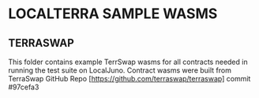 # LOCALTERRA SAMPLE WASMS

## TERRASWAP
This folder contains example TerrSwap wasms for all contracts needed in running the test suite on LocalJuno. Contract wasms were built from TerraSwap GitHub Repo [https://github.com/terraswap/terraswap] commit #97cefa3
